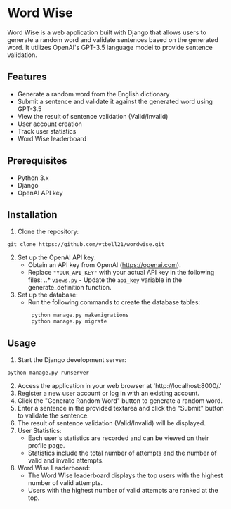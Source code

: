# Word Wise

Word Wise is a web application built with Django that allows users to generate a random word and validate sentences based on the generated word. It utilizes OpenAI's GPT-3.5 language model to provide sentence validation.

## Features

- Generate a random word from the English dictionary
- Submit a sentence and validate it against the generated word using GPT-3.5
- View the result of sentence validation (Valid/Invalid)
- User account creation
- Track user statistics
- Word Wise leaderboard

## Prerequisites

- Python 3.x
- Django
- OpenAI API key

## Installation

1. Clone the repository:
```shell
git clone https://github.com/vtbell21/wordwise.git
```
2. Set up the OpenAI API key:
   * Obtain an API key from OpenAI (https://openai.com).
   * Replace `"YOUR_API_KEY"` with your actual API key in the following files:
       ..* `views.py` - Update the `api_key` variable in the generate_definition function.
3. Set up the database:
   * Run the following commands to create the database tables:
     ```shell
      python manage.py makemigrations
      python manage.py migrate
      ```
## Usage 

1. Start the Django development server:
  ```shell
  python manage.py runserver
  ```
2. Access the application in your web browser at 'http://localhost:8000/.'
3. Register a new user account or log in with an existing account.
4. Click the "Generate Random Word" button to generate a random word.
5. Enter a sentence in the provided textarea and click the "Submit" button to validate the sentence.
6. The result of sentence validation (Valid/Invalid) will be displayed.
7. User Statistics:
   * Each user's statistics are recorded and can be viewed on their profile page.
   * Statistics include the total number of attempts and the number of valid and invalid attempts.
8. Word Wise Leaderboard:
   * The Word Wise leaderboard displays the top users with the highest number of valid attempts.
   * Users with the highest number of valid attempts are ranked at the top.
